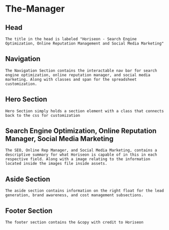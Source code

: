 # The-Manager

## Head

    The title in the head is labeled "Horiseon - Search Engine Optimization, Online Reputation Management and Social Media Marketing" 

## Navigation
    
    The Navigation Section contains the interactable nav bar for search engine optimization, online reputation manager, and social media marketing. Along with classes and span for the spreadsheet customization.

## Hero Section
    
    Hero Section simply holds a section element with a class that connects back to the css for customization

## Search Engine Optimization, Online Reputation Manager, Social Media Marketing
   
    The SEO, Online Rep Manager, and Social Media Marketing, contains a descriptive summary for what Horiseon is capable of in this in each respective field. Along with a image relating to the information located inside the images file inside assets.

## Aside Section
    
    The aside section contains information on the right float for the lead generation, brand awareness, and cost management subsections.

## Footer Section
    
    The footer section contains the &copy with credit to Horiseon
